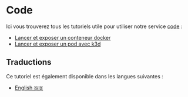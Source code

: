 # Code

Ici vous trouverez tous les tutoriels utile pour utiliser notre service [code](../../../../code.md) :

* [Lancer et exposer un conteneur docker](./docker.md)
* [Lancer et exposer un pod avec k3d](./k3d.md)

## Traductions

Ce tutoriel est également disponible dans les langues suivantes :
* [English 🇬🇧](../../../../tutorials/code/README.md)
